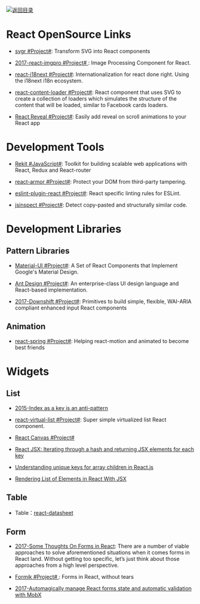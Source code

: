 [![返回目录](https://user-images.githubusercontent.com/5803001/38079637-ff0abcf0-3371-11e8-9b76-ad651620afc7.jpg)](https://github.com/wxyyxc1992/Awesome-Links)

# React OpenSource Links

* [svgr #Project#](https://github.com/smooth-code/svgr): Transform SVG into React components

- [2017-react-imgpro #Project# ](https://github.com/nitin42/react-imgpro): Image Processing Component for React.

- [react-i18next #Project#](https://github.com/i18next/react-i18next): Internationalization for react done right. Using the i18next i18n ecosystem.

* [react-content-loader #Project#](https://github.com/danilowoz/react-content-loader): React component that uses SVG to create a collection of loaders which simulates the structure of the content that will be loaded, similar to Facebook cards loaders.

* [React Reveal #Project#](https://github.com/rnosov/react-reveal): Easily add reveal on scroll animations to your React app

# Development Tools

* [Rekit #JavaScript#](https://github.com/supnate/rekit): Toolkit for building scalable web applications with React, Redux and React-router

* [react-armor #Project#](https://github.com/elierotenberg/react-armor): Protect your DOM from third-party tampering.

* [eslint-plugin-react #Project#](https://parg.co/b11): React specific linting rules for ESLint.

* [jsinspect #Project#](https://github.com/danielstjules/jsinspect): Detect copy-pasted and structurally similar code.

# Development Libraries

## Pattern Libraries

* [Material-UI #Project#](http://www.material-ui.com/#/): A Set of React Components that Implement Google's Material Design.

- [Ant Design #Project#](https://www.hugedomains.com/domain_profile.cfm?d=ant-design&e=com): An enterprise-class UI design language and React-based implementation.

* [2017-Downshift #Project#](https://medium.com/@kentcdodds/introducing-downshift-for-react-b1de3fca0817): Primitives to build simple, flexible, WAI-ARIA compliant enhanced input React components

## Animation

* [react-spring #Project#](https://github.com/drcmda/react-spring): Helping react-motion and animated to become best friends

# Widgets

## List

* [2015-Index as a key is an anti-pattern](https://parg.co/beq)

* [react-virtual-list #Project#](https://github.com/developerdizzle/react-virtual-list): Super simple virtualized list React component.

* [React Canvas #Project# ](https://github.com/Flipboard/react-canvas)

* [React JSX: Iterating through a hash and returning JSX elements for each key](http://stackoverflow.com/questions/29534224/react-jsx-iterating-through-a-hash-and-returning-jsx-elements-for-each-key)

* [Understanding unique keys for array children in React.js](http://stackoverflow.com/questions/28329382/understanding-unique-keys-for-array-children-in-react-js)

* [Rendering List of Elements in React With JSX](http://jasonjl.me/blog/2015/04/18/rendering-list-of-elements-in-react-with-jsx/)

## Table

* Table：[react-datasheet](https://nadbm.github.io/react-datasheet/)

## Form

* [2017-Some Thoughts On Forms in React](https://parg.co/bIR): There are a number of viable approaches to solve aforementioned situations when it comes forms in React land. Without getting too specific, let’s just think about those approaches from a high level perspective.

* [Formik #Project# ](https://github.com/jaredpalmer/formik): Forms in React, without tears

* [2017-Automagically manage React forms state and automatic validation with MobX](https://medium.com/@foxhound87/automagically-manage-react-forms-state-with-mobx-and-automatic-validation-2b00a32b9769)
